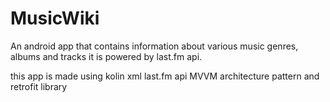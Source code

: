 # MusicWiki
 
 An android app that contains information about various music genres, albums and tracks it is powered by last.fm api.
 
 this app is made using 
 kolin 
 xml 
 last.fm api
 MVVM architecture pattern 
 and retrofit library
 
 
 
